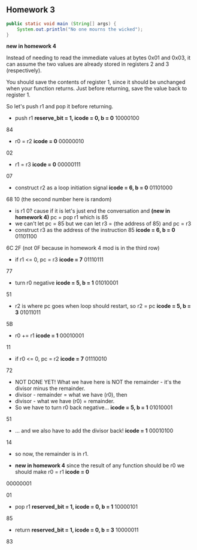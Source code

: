## Homework 3

```Java
public static void main (String[] args) {
    System.out.println("No one mourns the wicked");
}
```
**new in homework 4** 

Instead of needing to read the immediate values at bytes 0x01 and 0x03, it can assume the two values are already stored in registers 2 and 3 (respectively).

You should save the contents of register 1, since it should be unchanged when your function returns. Just before returning, save the value back to register 1.

So let's push r1 and pop it before returning.

* push r1
**reserve_bit = 1, icode = 0, b = 0**
10000100

84

* r0 = r2
**icode = 0**
00000010

02

* r1 = r3
**icode = 0**
00000111

07

* construct r2 as a loop initiation signal
**icode = 6, b = 0**
01101000

68 10
(the second number here is random)

* is r1 0? cause if it is let's just end the conversation and **(new in homework 4)** pc = pop r1 which is 85
* we can't let pc = 85 but we can let r3 = (the address of 85) and pc = r3
* construct r3 as the address of the instruction 85
**icode = 6, b = 0**
01101100

6C 2F (not 0F because in homework 4 mod is in the third row)

* if r1 <= 0, pc = r3
**icode = 7**
01110111

77

* turn r0 negative
**icode = 5, b = 1**
01010001

51

* r2 is where pc goes when loop should restart, so r2 = pc
**icode = 5, b = 3**
01011011

5B

* r0 += r1
**icode = 1**
00010001

11

* if r0 <= 0, pc = r2
**icode = 7**
01110010

72

* NOT DONE YET! What we have here is NOT the remainder - it's the divisor minus the remainder. 
* divisor - remainder = what we have (r0), then
* divisor - what we have (r0) = remainder.
* So we have to turn r0 back negative...
**icode = 5, b = 1**
01010001

51

* ... and we also have to add the divisor back!
**icode = 1**
00010100

14

* so now, the remainder is in r1.

* **new in homework 4** since the result of any function should be r0 we should make r0 = r1
**icode = 0**

00000001

01

* pop r1
**reserved_bit = 1, icode = 0, b = 1**
10000101

85

* return
**reserved_bit = 1, icode = 0, b = 3**
10000011

83